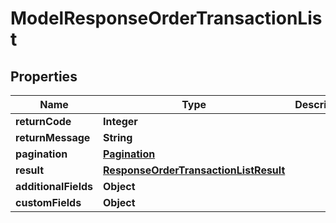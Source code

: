 

# ModelResponseOrderTransactionList

## Properties

Name | Type | Description | Notes
------------ | ------------- | ------------- | -------------
**returnCode** | **Integer** |  |  [optional]
**returnMessage** | **String** |  |  [optional]
**pagination** | [**Pagination**](Pagination.md) |  |  [optional]
**result** | [**ResponseOrderTransactionListResult**](ResponseOrderTransactionListResult.md) |  |  [optional]
**additionalFields** | **Object** |  |  [optional]
**customFields** | **Object** |  |  [optional]




